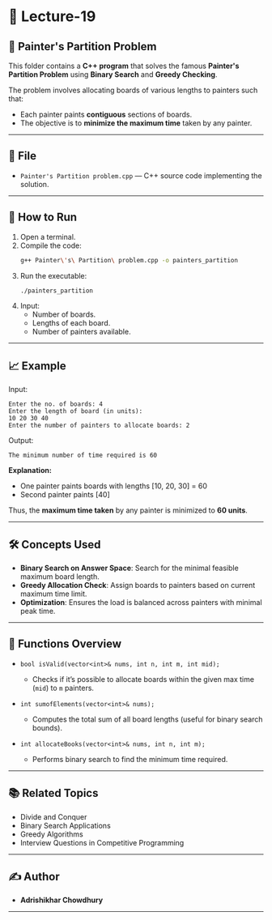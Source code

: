 # 🎨 Lecture-19

## 📝 Painter's Partition Problem

This folder contains a **C++ program** that solves the famous **Painter's Partition Problem** using **Binary Search** and **Greedy Checking**.

The problem involves allocating boards of various lengths to painters such that:
- Each painter paints **contiguous** sections of boards.
- The objective is to **minimize the maximum time** taken by any painter.

---

## 📂 File

- `Painter's Partition problem.cpp` — C++ source code implementing the solution.

---

## 🚀 How to Run

1. Open a terminal.
2. Compile the code:
   ```bash
   g++ Painter\'s\ Partition\ problem.cpp -o painters_partition
   ```
3. Run the executable:
   ```bash
   ./painters_partition
   ```
4. Input:
   - Number of boards.
   - Lengths of each board.
   - Number of painters available.

---

## 📈 Example

Input:
```
Enter the no. of boards: 4
Enter the length of board (in units):
10 20 30 40
Enter the number of painters to allocate boards: 2
```

Output:
```
The minimum number of time required is 60
```

**Explanation:**
- One painter paints boards with lengths [10, 20, 30] = 60
- Second painter paints [40]

Thus, the **maximum time taken** by any painter is minimized to **60 units**.

---

## 🛠️ Concepts Used

- **Binary Search on Answer Space**: Search for the minimal feasible maximum board length.
- **Greedy Allocation Check**: Assign boards to painters based on current maximum time limit.
- **Optimization**: Ensures the load is balanced across painters with minimal peak time.

---

## 🧠 Functions Overview

- `bool isValid(vector<int>& nums, int n, int m, int mid);`
  - Checks if it’s possible to allocate boards within the given max time (`mid`) to `m` painters.

- `int sumofElements(vector<int>& nums);`
  - Computes the total sum of all board lengths (useful for binary search bounds).

- `int allocateBooks(vector<int>& nums, int n, int m);`
  - Performs binary search to find the minimum time required.

---

## 📚 Related Topics

- Divide and Conquer
- Binary Search Applications
- Greedy Algorithms
- Interview Questions in Competitive Programming

---

## ✍️ Author

- **Adrishikhar Chowdhury**

---
